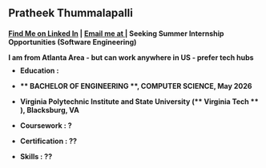 ## <b> Pratheek Thummalapalli <b>
#### [Find Me on Linked In](https://https://www.linkedin.com/in/pratheekthummalapalli/) | [Email me at ](mailto:pratheet@vt.edu) | Seeking Summer Internship Opportunities (Software Engineering)

<p style="line-height: 50%;">I am from Atlanta Area - but can work anywhere in US - prefer tech hubs</p>

- Education :
-   ** BACHELOR OF ENGINEERING **, COMPUTER SCIENCE, May 2026
-   Virginia Polytechnic Institute and State University (**  Virginia Tech ** ), Blacksburg, VA

- Coursework : ?
- Certification : ??
- Skills : ?? 



